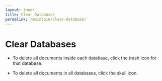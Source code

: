 ```yaml
---
layout: inner
title: Clear Databases
permalink: /maintain/clear-database/
---
```


# Clear Databases

- To delete all documents inside each database, click the trash icon for that database.

- To delete all documents in all databases, click the skull icon.
